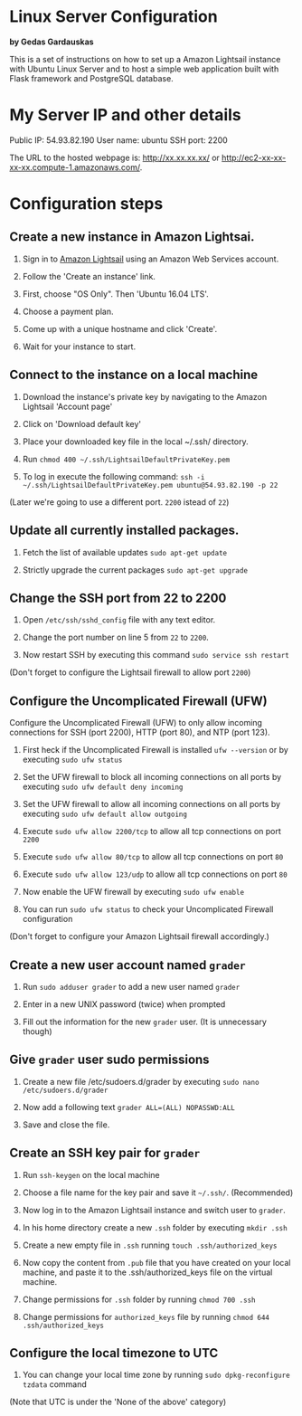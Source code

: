 # Linux Server Configuration

**by Gedas Gardauskas**

This is a set of instructions on how to set up a Amazon Lightsail instance with Ubuntu Linux Server and to host a simple web application built with Flask framework and PostgreSQL database.

# My Server IP and other details
Public IP: 54.93.82.190
User name: ubuntu
SSH port: 2200

The URL to the hosted webpage is: http://xx.xx.xx.xx/ or http://ec2-xx-xx-xx-xx.compute-1.amazonaws.com/.


# Configuration steps
## Create a new instance in Amazon Lightsai.
1. Sign in to [Amazon Lightsail](https://amazonlightsail.com) using an Amazon Web Services account.

1. Follow the 'Create an instance' link.

1. First, choose "OS Only". Then 'Ubuntu 16.04 LTS'.

1. Choose a payment plan.

1. Come up with a unique hostname and click 'Create'.

1. Wait for your instance to start.


## Connect to the instance on a local machine
1. Download the instance's private key by navigating to the Amazon Lightsail 'Account page'

1. Click on 'Download default key'

1. Place your downloaded key file in the local ~/.ssh/ directory.

1. Run `chmod 400 ~/.ssh/LightsailDefaultPrivateKey.pem`

1. To log in execute the following command: `ssh -i ~/.ssh/LightsailDefaultPrivateKey.pem ubuntu@54.93.82.190 -p 22`

(Later we're going to use a different port. `2200` istead of `22`)


## Update all currently installed packages.
1. Fetch the list of available updates `sudo apt-get update`

1. Strictly upgrade the current packages `sudo apt-get upgrade`

## Change the SSH port from 22 to 2200
1. Open `/etc/ssh/sshd_config` file with any text editor.

1. Change the port number on line 5 from `22` to `2200`.

1. Now restart SSH by executing this command `sudo service ssh restart`

(Don't forget to configure the Lightsail firewall to allow port `2200`)


## Configure the Uncomplicated Firewall (UFW)
Configure the Uncomplicated Firewall (UFW) to only allow incoming connections for SSH (port 2200), HTTP (port 80), and NTP (port 123).

1. First heck if the Uncomplicated Firewall is installed `ufw --version` or by executing `sudo ufw status`

1. Set the UFW firewall to block all incoming connections on all ports by executing `sudo ufw default deny incoming`

1. Set the UFW firewall to allow all incoming connections on all ports by executing `sudo ufw default allow outgoing`

1. Execute `sudo ufw allow 2200/tcp` to allow all tcp connections on port `2200`

1. Execute `sudo ufw allow 80/tcp` to allow all tcp connections on port `80`

1. Execute `sudo ufw allow 123/udp` to allow all tcp connections on port `80`

1. Now enable the UFW firewall by executing `sudo ufw enable`

1. You can run `sudo ufw status` to check your Uncomplicated Firewall configuration

(Don't forget to configure your Amazon Lightsail firewall accordingly.)


## Create a new user account named `grader`
1. Run `sudo adduser grader` to add a new user named `grader`

1. Enter in a new UNIX password (twice) when prompted

1. Fill out the information for the new `grader` user. (It is unnecessary though)


## Give `grader` user sudo permissions
1. Create a new file /etc/sudoers.d/grader by executing `sudo nano /etc/sudoers.d/grader`

1. Now add a following text `grader ALL=(ALL) NOPASSWD:ALL`

1. Save and close the file.


## Create an SSH key pair for `grader`
1. Run `ssh-keygen` on the local machine

1. Choose a file name for the key pair and save it `~/.ssh/`. (Recommended)

1. Now log in to the Amazon Lightsail instance and switch user to `grader`.

1. In his home directory create a new `.ssh` folder by executing `mkdir .ssh`

1. Create a new empty file in `.ssh` running `touch .ssh/authorized_keys`

1. Now copy the content from `.pub` file that you have created on your local machine, and paste it to the .ssh/authorized_keys file on the virtual machine.

1. Change permissions for `.ssh` folder by running `chmod 700 .ssh`

1. Change permissions for `authorized_keys` file by running `chmod 644 .ssh/authorized_keys`


## Configure the local timezone to UTC
1. You can change your local time zone by running `sudo dpkg-reconfigure tzdata` command

(Note that UTC is under the 'None of the above' category)
